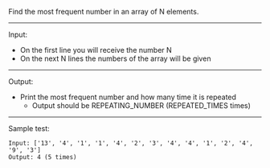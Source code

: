 Find the most frequent number in an array of N elements.

---
Input:
- On the first line you will receive the number N
- On the next N lines the numbers of the array will be given

---
Output:
- Print the most frequent number and how many time it is repeated
    - Output should be REPEATING_NUMBER (REPEATED_TIMES times)

---
Sample test:

    Input: ['13', '4', '1', '1', '4', '2', '3', '4', '4', '1', '2', '4', '9', '3']
    Output: 4 (5 times)
